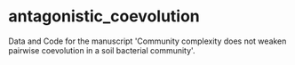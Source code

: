 # antagonistic_coevolution
Data and Code for the manuscript 'Community complexity does not weaken pairwise coevolution in a soil bacterial community'.
